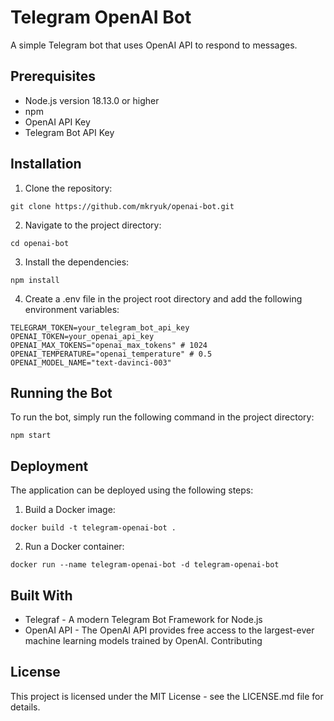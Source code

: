 # Telegram OpenAI Bot

A simple Telegram bot that uses OpenAI API to respond to messages.

## Prerequisites
- Node.js version 18.13.0 or higher
- npm
- OpenAI API Key
- Telegram Bot API Key

## Installation

1. Clone the repository:

```
git clone https://github.com/mkryuk/openai-bot.git
```


2. Navigate to the project directory:
```
cd openai-bot
```

3. Install the dependencies:
```
npm install
```

4. Create a .env file in the project root directory and add the following environment variables:

```
TELEGRAM_TOKEN=your_telegram_bot_api_key
OPENAI_TOKEN=your_openai_api_key
OPENAI_MAX_TOKENS="openai_max_tokens" # 1024
OPENAI_TEMPERATURE="openai_temperature" # 0.5
OPENAI_MODEL_NAME="text-davinci-003"
```

## Running the Bot
To run the bot, simply run the following command in the project directory:

```
npm start
```

## Deployment
The application can be deployed using the following steps:

1. Build a Docker image:
```
docker build -t telegram-openai-bot .
```

2. Run a Docker container:
```
docker run --name telegram-openai-bot -d telegram-openai-bot
```

## Built With
- Telegraf - A modern Telegram Bot Framework for Node.js
- OpenAI API - The OpenAI API provides free access to the largest-ever machine learning models trained by OpenAI.
Contributing

## License
This project is licensed under the MIT License - see the LICENSE.md file for details.
